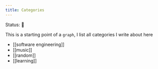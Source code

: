 ```yaml
---
title: Categories
---
```


<status>Status: 🌱 </status>

This is a starting point of a `graph`, I list all categories I write about here

- [[software engineering]]
- [[music]]
- [[random]]
- [[learning]]
